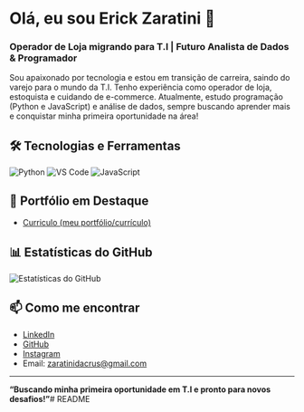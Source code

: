 # Olá, eu sou Erick Zaratini 👋

### Operador de Loja migrando para T.I | Futuro Analista de Dados & Programador

Sou apaixonado por tecnologia e estou em transição de carreira, saindo do varejo para o mundo da T.I. Tenho experiência como operador de loja, estoquista e cuidando de e-commerce. Atualmente, estudo programação (Python e JavaScript) e análise de dados, sempre buscando aprender mais e conquistar minha primeira oportunidade na área!

## 🛠️ Tecnologias e Ferramentas

![Python](https://img.shields.io/badge/-Python-3776AB?style=flat-square&logo=python&logoColor=white)
![VS Code](https://img.shields.io/badge/-VS%20Code-007ACC?style=flat-square&logo=visual-studio-code&logoColor=white)
![JavaScript](https://img.shields.io/badge/-JavaScript-F7DF1E?style=flat-square&logo=javascript&logoColor=black)

## 🚀 Portfólio em Destaque

- [Curriculo (meu portfólio/currículo)](https://github.com/ErickZaratini/Curriculo)

## 📊 Estatísticas do GitHub

![Estatísticas do GitHub](https://github-readme-stats.vercel.app/api?username=ErickZaratini&show_icons=true&theme=radical)

## 📫 Como me encontrar

- [LinkedIn](https://linkedin.com/ErickZaratini)
- [GitHub](https://github.com/ErickZaratini)
- [Instagram](https://instagram.com/erick.zaratini)
- Email: zaratinidacrus@gmail.com

---

**“Buscando minha primeira oportunidade em T.I e pronto para novos desafios!”**# README
